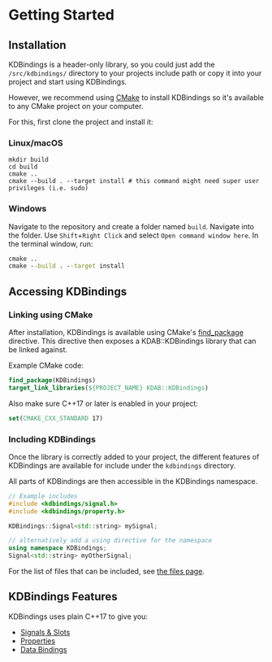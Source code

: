 # Getting Started

## Installation

KDBindings is a header-only library, so you could just add the `/src/kdbindings/` directory to your
projects include path or copy it into your project and start using KDBindings.

However, we recommend using [CMake](https://cmake.org/) to install KDBindings so it's available to
any CMake project on your computer.

For this, first clone the project and install it:

### Linux/macOS

``` shell
mkdir build
cd build
cmake ..
cmake --build . --target install # this command might need super user privileges (i.e. sudo)
```

### Windows

Navigate to the repository and create a folder named `build`.
Navigate into the folder.
Use `Shift`+`Right Click` and select `Open command window here`.
In the terminal window, run:

``` cmd
cmake ..
cmake --build . --target install
```

## Accessing KDBindings

### Linking using CMake

After installation, KDBindings is available using CMake's
[find_package](https://cmake.org/cmake/help/latest/command/find_package.html) directive.
This directive then exposes a KDAB::KDBindings library that can be linked against.

Example CMake code:

``` cmake
find_package(KDBindings)
target_link_libraries(${PROJECT_NAME} KDAB::KDBindings)
```

Also make sure C++17 or later is enabled in your project:

``` cmake
set(CMAKE_CXX_STANDARD 17)
```

### Including KDBindings

Once the library is correctly added to your project, the different features of KDBindings are
available for include under the `kdbindings` directory.

All parts of KDBindings are then accessible in the KDBindings namespace.

``` cpp
// Example includes
#include <kdbindings/signal.h>
#include <kdbindings/property.h>

KDBindings::Signal<std::string> mySignal;

// alternatively add a using directive for the namespace
using namespace KDBindings;
Signal<std::string> myOtherSignal;
```

For the list of files that can be included, see [the files page](./files.html).

## KDBindings Features

KDBindings uses plain C++17 to give you:

- [Signals & Slots](signals-slots.md)
- [Properties](properties.md)
- [Data Bindings](data-binding.md)
